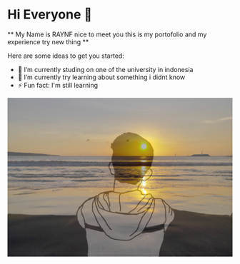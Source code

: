 # Hi Everyone 👋

** My Name is RAYNF nice to meet you this is my portofolio and my experience try new thing **

Here are some ideas to get you started:

- 🔭 I’m currently studing on one of the university in indonesia
- 🌱 I’m currently try learning about something i didnt know 
- ⚡ Fun fact: I'm still learning 

![me](karakter.jpg)

